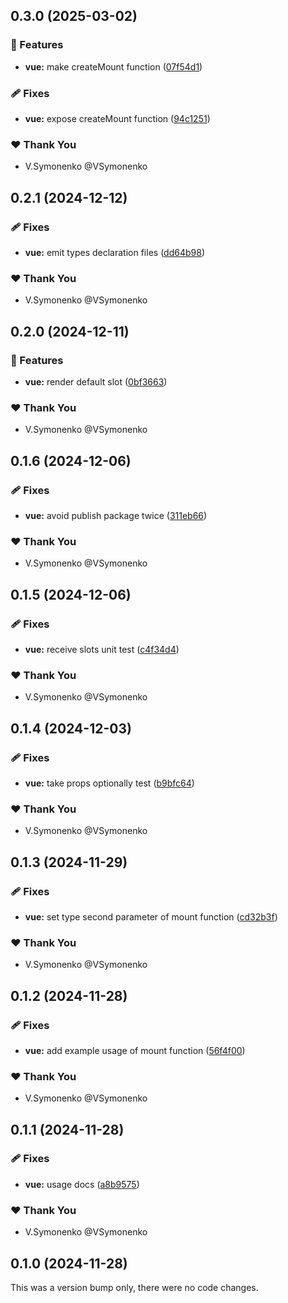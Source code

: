 ## 0.3.0 (2025-03-02)

### 🚀 Features

- **vue:** make createMount function ([07f54d1](https://github.com/VSymonenko/gava/commit/07f54d1))

### 🩹 Fixes

- **vue:** expose createMount function ([94c1251](https://github.com/VSymonenko/gava/commit/94c1251))

### ❤️ Thank You

- V.Symonenko @VSymonenko

## 0.2.1 (2024-12-12)

### 🩹 Fixes

- **vue:** emit types declaration files ([dd64b98](https://github.com/VSymonenko/gava/commit/dd64b98))

### ❤️ Thank You

- V.Symonenko @VSymonenko

## 0.2.0 (2024-12-11)

### 🚀 Features

- **vue:** render default slot ([0bf3663](https://github.com/VSymonenko/gava/commit/0bf3663))

### ❤️ Thank You

- V.Symonenko @VSymonenko

## 0.1.6 (2024-12-06)

### 🩹 Fixes

- **vue:** avoid publish package twice ([311eb66](https://github.com/VSymonenko/gava/commit/311eb66))

### ❤️  Thank You

- V.Symonenko @VSymonenko

## 0.1.5 (2024-12-06)

### 🩹 Fixes

- **vue:** receive slots unit test ([c4f34d4](https://github.com/VSymonenko/gava/commit/c4f34d4))

### ❤️  Thank You

- V.Symonenko @VSymonenko

## 0.1.4 (2024-12-03)

### 🩹 Fixes

- **vue:** take props optionally test ([b9bfc64](https://github.com/VSymonenko/gava/commit/b9bfc64))

### ❤️  Thank You

- V.Symonenko @VSymonenko

## 0.1.3 (2024-11-29)

### 🩹 Fixes

- **vue:** set type second parameter of mount function ([cd32b3f](https://github.com/VSymonenko/gava/commit/cd32b3f))

### ❤️  Thank You

- V.Symonenko @VSymonenko

## 0.1.2 (2024-11-28)

### 🩹 Fixes

- **vue:** add example usage of mount function ([56f4f00](https://github.com/VSymonenko/gava/commit/56f4f00))

### ❤️  Thank You

- V.Symonenko @VSymonenko

## 0.1.1 (2024-11-28)

### 🩹 Fixes

- **vue:** usage docs ([a8b9575](https://github.com/VSymonenko/gava/commit/a8b9575))

### ❤️  Thank You

- V.Symonenko @VSymonenko

## 0.1.0 (2024-11-28)

This was a version bump only, there were no code changes.